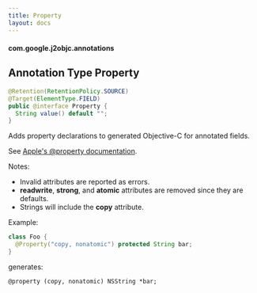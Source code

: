 ```yaml
---
title: Property
layout: docs
---
```


#### com.google.j2objc.annotations ####

## Annotation Type Property

```java
@Retention(RetentionPolicy.SOURCE)
@Target(ElementType.FIELD)
public @interface Property {
  String value() default "";
}
```

Adds property declarations to generated Objective-C for annotated fields.

See [Apple's @property documentation](https://developer.apple.com/library/mac/documentation/Cocoa/Conceptual/ProgrammingWithObjectiveC/EncapsulatingData/EncapsulatingData.html).

Notes:
 * Invalid attributes are reported as errors.
 * __readwrite__, __strong__, and __atomic__ attributes are removed since they are defaults.
 * Strings will include the __copy__ attribute.

Example:

```java
class Foo {
  @Property("copy, nonatomic") protected String bar;
}
```
generates:

```objc
@property (copy, nonatomic) NSString *bar;
```

